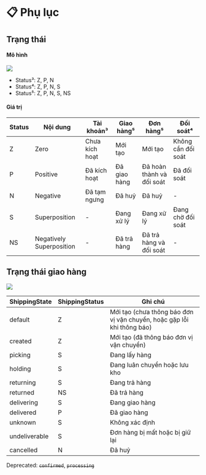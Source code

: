 # 📋 Phụ lục

## Trạng thái <a href="#trang-thai" id="trang-thai"></a>

#### Mô hình <a href="#mo-hinh" id="mo-hinh"></a>

![](https://api-eship-dev.sobanhang.com/doc/assets/img/status.b1e83be3.svg)

* Status³: Z, P, N
* Status⁴: Z, P, N, S
* Status⁵: Z, P, N, S, NS

#### Giá trị <a href="#gia-tri" id="gia-tri"></a>

| Status | Nội dung                 | Tài khoản³     | Giao hàng⁵   | Đơn hàng⁵                 | Đối soát⁴          |
| ------ | ------------------------ | -------------- | ------------ | ------------------------- | ------------------ |
| Z      | Zero                     | Chưa kích hoạt | Mới tạo      | Mới tạo                   | Không cần đối soát |
| P      | Positive                 | Đã kích hoạt   | Đã giao hàng | Đã hoàn thành và đối soát | Đã đối soát        |
| N      | Negative                 | Đã tạm ngưng   | Đã huỷ       | Đã huỷ                    | -                  |
| S      | Superposition            | -              | Đang xử lý   | Đang xử lý                | Đang chờ đối soát  |
| NS     | Negatively Superposition | -              | Đã trả hàng  | Đã trả hàng và đối soát   | -                  |

## Trạng thái giao hàng <a href="#trang-thai-giao-hang" id="trang-thai-giao-hang"></a>

![](https://api-eship-dev.sobanhang.com/doc/assets/img/shipping\_state.c2bc72ba.svg)

| ShippingState | ShippingStatus | Ghi chú                                                                |
| ------------- | -------------- | ---------------------------------------------------------------------- |
| default       | Z              | Mới tạo (chưa thông báo đơn vị vận chuyển, hoặc gặp lỗi khi thông báo) |
| created       | Z              | Mới tạo (đã thông báo đơn vị vận chuyển)                               |
| picking       | S              | Đang lấy hàng                                                          |
| holding       | S              | Đang luân chuyển hoặc lưu kho                                          |
| returning     | S              | Đang trả hàng                                                          |
| returned      | NS             | Đã trả hàng                                                            |
| delivering    | S              | Đang giao hàng                                                         |
| delivered     | P              | Đã giao hàng                                                           |
| unknown       | S              | Không xác định                                                         |
| undeliverable | S              | Đơn hàng bị mất hoặc bị giữ lại                                        |
| cancelled     | N              | Đã huỷ                                                                 |

Deprecated: ~~`confirmed`~~, ~~`processing`~~


